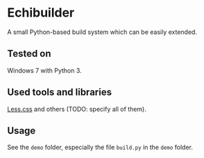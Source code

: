 Echibuilder
==============

A small Python-based build system which can be easily extended.

Tested on
---------
Windows 7 with Python 3.

Used tools and libraries
------------------------
[Less.css](http://lesscss.org/) and others (TODO: specify all of them).

Usage
-----
See the `demo` folder, especially the file `build.py` in the `demo` folder.
